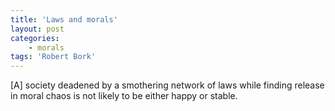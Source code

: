 ```yaml
---
title: 'Laws and morals'
layout: post
categories:
    - morals
tags: 'Robert Bork'
---
```


\[A\] society deadened by a smothering network of laws while finding release in moral chaos is not likely to be either happy or stable.